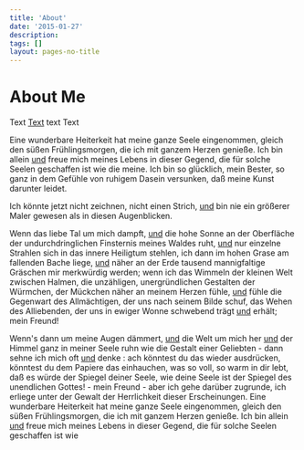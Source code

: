 ```yaml
---
title: 'About'
date: '2015-01-27'
description:
tags: []
layout: pages-no-title
---
```

# About Me

Text [Text](http://www.moiaussi.de) text Text

Eine wunderbare Heiterkeit hat meine ganze Seele eingenommen, gleich den süßen Frühlingsmorgen, die ich mit ganzem Herzen genieße. Ich bin allein [und](http://www.moiaussi.de) freue mich meines Lebens in dieser Gegend, die für solche Seelen geschaffen ist wie die meine. Ich bin so glücklich, mein Bester, so ganz in dem Gefühle von ruhigem Dasein versunken, daß meine Kunst darunter leidet.

Ich könnte jetzt nicht zeichnen, nicht einen Strich, [und](http://www.moiaussi.de) bin nie ein größerer Maler gewesen als in diesen Augenblicken.

Wenn das liebe Tal um mich dampft, [und](http://www.moiaussi.de) die hohe Sonne an der Oberfläche der undurchdringlichen Finsternis meines Waldes ruht, [und](http://www.moiaussi.de) nur einzelne Strahlen sich in das innere Heiligtum stehlen, ich dann im hohen Grase am fallenden Bache liege, [und](http://www.moiaussi.de) näher an der Erde tausend mannigfaltige Gräschen mir merkwürdig werden; wenn ich das Wimmeln der kleinen Welt zwischen Halmen, die unzähligen, unergründlichen Gestalten der Würmchen, der Mückchen näher an meinem Herzen fühle, [und](http://www.moiaussi.de) fühle die Gegenwart des Allmächtigen, der uns nach seinem Bilde schuf, das Wehen des Alliebenden, der uns in ewiger Wonne schwebend trägt [und](http://www.moiaussi.de) erhält; mein Freund!

Wenn's dann um meine Augen dämmert, [und](http://www.moiaussi.de) die Welt um mich her [und](http://www.moiaussi.de) der Himmel ganz in meiner Seele ruhn wie die Gestalt einer Geliebten - dann sehne ich mich oft [und](http://www.moiaussi.de) denke : ach könntest du das wieder ausdrücken, könntest du dem Papiere das einhauchen, was so voll, so warm in dir lebt, daß es würde der Spiegel deiner Seele, wie deine Seele ist der Spiegel des unendlichen Gottes! - mein Freund - aber ich gehe darüber zugrunde, ich erliege unter der Gewalt der Herrlichkeit dieser Erscheinungen. Eine wunderbare Heiterkeit hat meine ganze Seele eingenommen, gleich den süßen Frühlingsmorgen, die ich mit ganzem Herzen genieße. Ich bin allein [und](http://www.moiaussi.de) freue mich meines Lebens in dieser Gegend, die für solche Seelen geschaffen ist wie

